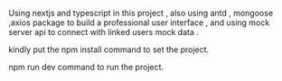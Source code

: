 Using nextjs and typescript in this project , also using antd , mongoose ,axios package to build a professional user interface ,
and using mock server api to connect with linked users mock data .

kindly put the npm install command to set the project.

npm run dev command to run the project.
